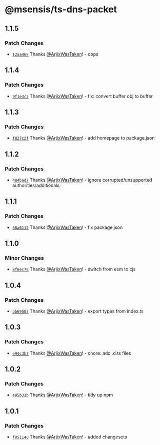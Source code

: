 # @msensis/ts-dns-packet

## 1.1.5

### Patch Changes

- [`12aa468`](https://github.com/msensis-com/ts-dns-packet/commit/12aa46819d78c1a4ff701e8b1be540ee91e66286) Thanks [@ArjixWasTaken](https://github.com/ArjixWasTaken)! - oops

## 1.1.4

### Patch Changes

- [`9f1e3c3`](https://github.com/msensis-com/ts-dns-packet/commit/9f1e3c327fc3971503d8fe7daf9aeff3a37701c7) Thanks [@ArjixWasTaken](https://github.com/ArjixWasTaken)! - fix: convert buffer obj to buffer

## 1.1.3

### Patch Changes

- [`f827c2f`](https://github.com/msensis-com/ts-dns-packet/commit/f827c2f62b5c6d0d55d66728212ba2382a8328e7) Thanks [@ArjixWasTaken](https://github.com/ArjixWasTaken)! - add homepage to package.json

## 1.1.2

### Patch Changes

- [`484bad7`](https://github.com/msensis-com/ts-dns-packet/commit/484bad79236236117eb91034a52023796ab44545) Thanks [@ArjixWasTaken](https://github.com/ArjixWasTaken)! - ignore corrupted/unsupported authorities/additionals

## 1.1.1

### Patch Changes

- [`68a6112`](https://github.com/msensis-com/ts-dns-packet/commit/68a6112f9a26135a744c5897280f06d84629ef0d) Thanks [@ArjixWasTaken](https://github.com/ArjixWasTaken)! - fix package.json

## 1.1.0

### Minor Changes

- [`8f6ec78`](https://github.com/msensis-com/ts-dns-packet/commit/8f6ec78a07f7b2652371849f9adca956db0e92f9) Thanks [@ArjixWasTaken](https://github.com/ArjixWasTaken)! - switch from esm to cjs

## 1.0.4

### Patch Changes

- [`bb69583`](https://github.com/msensis-com/ts-dns-packet/commit/bb695834f046ca0b7b0d8b36826ebfb43f0ef9a5) Thanks [@ArjixWasTaken](https://github.com/ArjixWasTaken)! - export types from index.ts

## 1.0.3

### Patch Changes

- [`e94c3b7`](https://github.com/msensis-com/ts-dns-packet/commit/e94c3b7b90e759c008856e21aa2d0cd097934091) Thanks [@ArjixWasTaken](https://github.com/ArjixWasTaken)! - chore: add .d.ts files

## 1.0.2

### Patch Changes

- [`e85b31b`](https://github.com/msensis-com/ts-dns-packet/commit/e85b31b9415f7f415115c606bfd58f6f99af4ba5) Thanks [@ArjixWasTaken](https://github.com/ArjixWasTaken)! - tidy up npm

## 1.0.1

### Patch Changes

- [`f851148`](https://github.com/msensis-com/ts-dns-packet/commit/f851148910d363efec061095a6f589e91a63945a) Thanks [@ArjixWasTaken](https://github.com/ArjixWasTaken)! - added changesets
